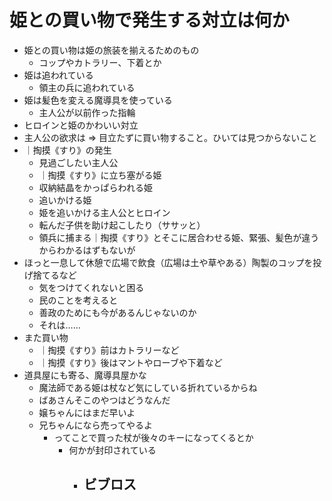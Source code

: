 # 姫との買い物で発生する対立は何か
- 姫との買い物は姫の旅装を揃えるためのもの
  - コップやカトラリー、下着とか
- 姫は追われている
  - 領主の兵に追われている
- 姫は髪色を変える魔導具を使っている
  - 主人公が以前作った指輪
- ヒロインと姫のかわいい対立
- 主人公の欲求は => 目立たずに買い物すること。ひいては見つからないこと
- ｜掏摸《すり》の発生
  - 見過ごしたい主人公
  - ｜掏摸《すり》に立ち塞がる姫
  - 収納結晶をかっぱらわれる姫
  - 追いかける姫
  - 姫を追いかける主人公とヒロイン
  - 転んだ子供を助け起こしたり（ササッと）
  - 領兵に捕まる｜掏摸《すり》とそこに居合わせる姫、緊張、髪色が違うからわかるはずもないが
- ほっと一息して休憩で広場で飲食（広場は土や草やある）陶製のコップを投げ捨てるなど
  - 気をつけてくれないと困る
  - 民のことを考えると
  - 善政のためにも今があるんじゃないのか
  - それは……
- また買い物
  - ｜掏摸《すり》前はカトラリーなど
  - ｜掏摸《すり》後はマントやローブや下着など
- 道具屋にも寄る、魔導具屋かな
  - 魔法師である姫は杖など気にしている折れているからね
  - ばあさんそこのやつはどうなんだ
  - 嬢ちゃんにはまだ早いよ
  - 兄ちゃんになら売ってやるよ
    - ってことで買った杖が後々のキーになってくるとか
      - 何かが封印されている
        - ビブロス
          - 
